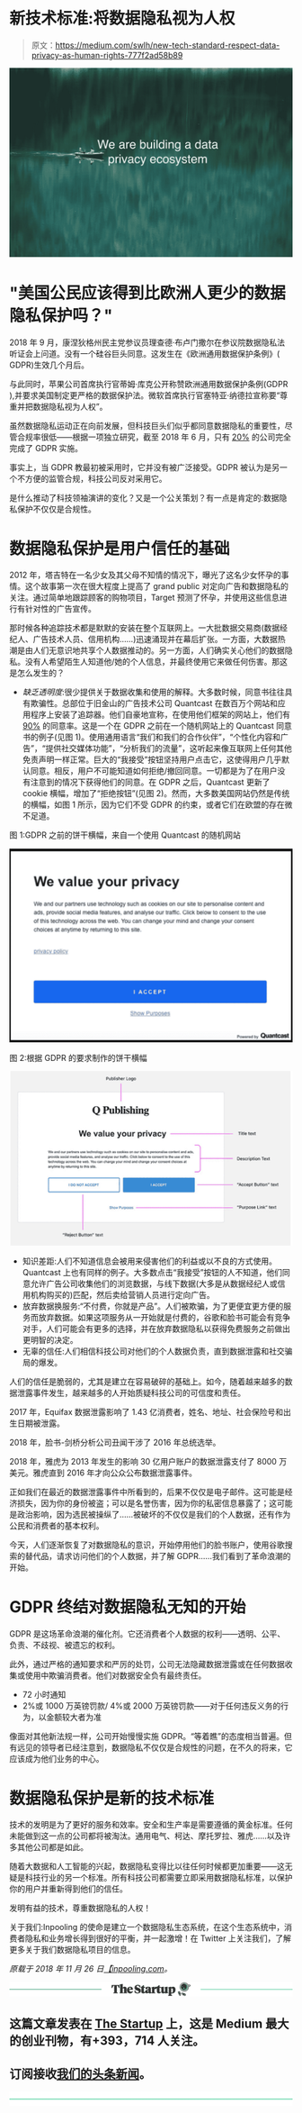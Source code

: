 # 新技术标准:将数据隐私视为人权

> 原文：<https://medium.com/swlh/new-tech-standard-respect-data-privacy-as-human-rights-777f2ad58b89>

![](img/cd2ba5048e446b4e68932adfbd1c0cd1.png)

# "美国公民应该得到比欧洲人更少的数据隐私保护吗？"

2018 年 9 月，康涅狄格州民主党参议员理查德·布卢门撒尔在参议院数据隐私法听证会上问道。没有一个硅谷巨头同意。这发生在《欧洲通用数据保护条例》( GDPR)生效几个月后。

与此同时，苹果公司首席执行官蒂姆·库克公开称赞欧洲通用数据保护条例(GDPR ),并要求美国制定更严格的数据保护法。微软首席执行官塞特亚·纳德拉宣称要“尊重并把数据隐私视为人权”。

虽然数据隐私运动正在向前发展，但科技巨头们似乎都同意数据隐私的重要性，尽管合规率很低——根据一项独立研究，截至 2018 年 6 月，只有 [20%](https://info.trustarc.com/Web-Resource-2018-07-12-GDPR-ResearchReport_LP.html) 的公司完全完成了 GDPR 实施。

事实上，当 GDPR 教最初被采用时，它并没有被广泛接受。GDPR 被认为是另一个不方便的监管合规，科技公司反对采用它。

是什么推动了科技领袖演讲的变化？又是一个公关策划？有一点是肯定的:数据隐私保护不仅仅是合规性。

# 数据隐私保护是用户信任的基础

2012 年，塔吉特在一名少女及其父母不知情的情况下，曝光了这名少女怀孕的事情。这个故事第一次在很大程度上提高了 grand public 对定向广告和数据隐私的关注。通过简单地跟踪顾客的购物项目，Target 预测了怀孕，并使用这些信息进行有针对性的广告宣传。

那时候各种追踪技术都是默默的安装在整个互联网上。一大批数据交易商(数据经纪人、广告技术人员、信用机构……)迅速涌现并在幕后扩张。一方面，大数据热潮是由人们无意识地共享个人数据推动的。另一方面，人们确实关心他们的数据隐私。没有人希望陌生人知道他/她的个人信息，并最终使用它来做任何伤害。那这是怎么发生的？

*   *缺乏透明度*:很少提供关于数据收集和使用的解释。大多数时候，同意书往往具有欺骗性。总部位于旧金山的广告技术公司 Quantcast 在数百万个网站和应用程序上安装了追踪器。他们自豪地宣称，在使用他们框架的网站上，他们有 [90%](https://www.quantcast.com/about-us/press/press-release/quantcast-choice-powers-one-billion-consumer-consent-choices/) 的同意率。这是一个在 GDPR 之前在一个随机网站上的 Quantcast 同意书的例子(见图 1)。使用通用语言“我们和我们的合作伙伴”，“个性化内容和广告”，“提供社交媒体功能”，“分析我们的流量”，这听起来像互联网上任何其他免责声明一样正常。巨大的“我接受”按钮坚持用户点击它，这使得用户几乎默认同意。相反，用户不可能知道如何拒绝/撤回同意。一切都是为了在用户没有注意到的情况下获得他们的同意。在 GDPR 之后，Quantcast 更新了 cookie 横幅，增加了“拒绝按钮”(见图 2)。然而，大多数美国网站仍然是传统的横幅，如图 1 所示，因为它们不受 GDPR 的约束，或者它们在欧盟的存在微不足道。

图 1:GDPR 之前的饼干横幅，来自一个使用 Quantcast 的随机网站

![](img/ede096b7a90a477892ab27299415c6a6.png)

图 2:根据 GDPR 的要求制作的饼干横幅

![](img/fe51f0ff82be51eb48c64b800e4df96d.png)

*   知识差距:人们不知道信息会被用来侵害他们的利益或以不良的方式使用。Quantcast 上也有同样的例子。大多数点击“我接受”按钮的人不知道，他们同意允许广告公司收集他们的浏览数据，与线下数据(大多是从数据经纪人或信用机构购买的)匹配，然后卖给营销人员进行定向广告。
*   放弃数据换服务:“不付费，你就是产品”。人们被欺骗，为了更便宜更方便的服务而放弃数据。如果这项服务从一开始就是付费的，谷歌和脸书可能会有竞争对手，人们可能会有更多的选择，并在放弃数据隐私以获得免费服务之前做出更明智的决定。
*   无辜的信任:人们相信科技公司对他们的个人数据负责，直到数据泄露和社交骗局的爆发。

人们的信任是脆弱的，尤其是建立在容易破碎的基础上。如今，随着越来越多的数据泄露事件发生，越来越多的人开始质疑科技公司的可信度和责任。

2017 年，Equifax 数据泄露影响了 1.43 亿消费者，姓名、地址、社会保险号和出生日期被泄露。

2018 年，脸书-剑桥分析公司丑闻干涉了 2016 年总统选举。

2018 年，雅虎为 2013 年发生的影响 30 亿用户账户的数据泄露支付了 8000 万美元。雅虎直到 2016 年才向公众公布数据泄露事件。

正如我们在最近的数据泄露事件中所看到的，后果不仅仅是电子邮件。这可能是经济损失，因为你的身份被盗；可以是名誉伤害，因为你的私密信息暴露了；这可能是政治影响，因为选民被操纵了……被破坏的不仅仅是我们的个人数据，还有作为公民和消费者的基本权利。

今天，人们逐渐恢复了对数据隐私的意识，开始停用他们的脸书账户，使用谷歌搜索的替代品，请求访问他们的个人数据，并了解 GDPR……我们看到了革命浪潮的开始。

# GDPR 终结对数据隐私无知的开始

GDPR 是这场革命浪潮的催化剂。它还消费者个人数据的权利——透明、公平、负责、不歧视、被遗忘的权利。

此外，通过严格的通知要求和严厉的处罚，公司无法隐藏数据泄露或在任何数据收集或使用中欺骗消费者。他们对数据安全负有最终责任。

*   72 小时通知
*   2%或 1000 万英镑罚款/ 4%或 2000 万英镑罚款——对于任何违反义务的行为，以金额较大者为准

像面对其他新法规一样，公司开始慢慢实施 GDPR。“等着瞧”的态度相当普遍。但有远见的领导者已经注意到，数据隐私不仅仅是合规性的问题，在不久的将来，它应该成为他们业务的中心。

# 数据隐私保护是新的技术标准

技术的发明是为了更好的服务和效率。安全和生产率是需要遵循的黄金标准。任何未能做到这一点的公司都将被淘汰。通用电气、柯达、摩托罗拉、雅虎……以及许多其他公司都是如此。

随着大数据和人工智能的兴起，数据隐私变得比以往任何时候都更加重要——这无疑是科技行业的另一个标准。所有科技公司都需要立即采用数据隐私标准，以保护你的用户并重新得到他们的信任。

发明有益的技术，尊重数据隐私的人权！

关于我们:Inpooling 的使命是建立一个数据隐私生态系统，在这个生态系统中，消费者隐私和业务增长得到很好的平衡，并一起激增！在 Twitter 上关注我们，了解更多关于我们数据隐私项目的信息。

*原载于 2018 年 11 月 26 日*[*【inpooling.com*](https://inpooling.com/blog/new-tech-standard-respect-data-privacy-as-human-rights/)*。*

[![](img/308a8d84fb9b2fab43d66c117fcc4bb4.png)](https://medium.com/swlh)

## 这篇文章发表在 [The Startup](https://medium.com/swlh) 上，这是 Medium 最大的创业刊物，有+393，714 人关注。

## 订阅接收[我们的头条新闻](http://growthsupply.com/the-startup-newsletter/)。

[![](img/b0164736ea17a63403e660de5dedf91a.png)](https://medium.com/swlh)